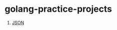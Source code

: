 # golang-practice-projects

1. [JSON](https://github.com/rakshithsgowda/golang-practice-projects/tree/main/1_JSON_data)
